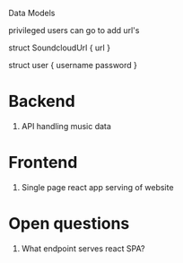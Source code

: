 Data Models

privileged users can go to add url's

struct SoundcloudUrl {
    url
}

struct user {
    username
    password
}

# Backend
1. API handling music data

# Frontend
1. Single page react app serving of website

# Open questions
1. What endpoint serves react SPA?
